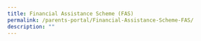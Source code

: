 ```yaml
---
title: Financial Assistance Scheme (FAS)
permalink: /parents-portal/Financial-Assistance-Scheme-FAS/
description: ""
---
```

